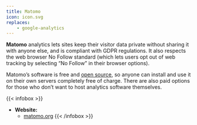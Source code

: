 ```yaml
---
title: Matomo
icon: icon.svg
replaces: 
    - google-analytics
---
```


**Matomo** analytics lets sites keep their visitor data private without sharing it with anyone else, and is compliant with GDPR regulations. It also respects the web browser No Follow standard (which lets users opt out of web tracking by selecting “No Follow” in their browser options).

Matomo’s software is free and [open source][floss], so anyone can install and use it on their own servers completely free of charge. There are also paid options for those who don’t want to host analytics software themselves.

{{< infobox >}}
- **Website:** 
    - [matomo.org](https://matomo.org)
{{< /infobox >}}

[floss]: https://web.archive.org/web/20180904102804/https://switching.social/what-is-open-source-software/
